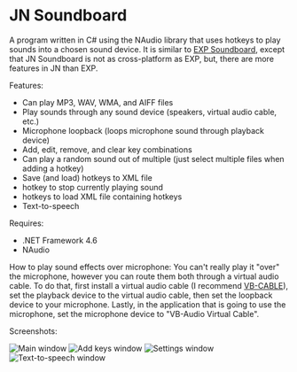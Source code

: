 # JN Soundboard
A program written in C# using the NAudio library that uses hotkeys to play sounds into a chosen sound device. It is similar to [EXP Soundboard](https://sourceforge.net/projects/expsoundboard/), except that JN Soundboard is not as cross-platform as EXP, but, there are more features in JN than EXP.

Features:
* Can play MP3, WAV, WMA, and AIFF files
* Play sounds through any sound device (speakers, virtual audio cable, etc.)
* Microphone loopback (loops microphone sound through playback device)
* Add, edit, remove, and clear key combinations
* Can play a random sound out of multiple (just select multiple files when adding a hotkey)
* Save (and load) hotkeys to XML file
* hotkey to stop currently playing sound
* hotkeys to load XML file containing hotkeys
* Text-to-speech

Requires: 
* .NET Framework 4.6
* NAudio

How to play sound effects over microphone:
You can't really play it "over" the microphone, however you can route them both through a virtual audio cable.
To do that, first install a virtual audio cable (I recommend [VB-CABLE](http://vb-audio.pagesperso-orange.fr/Cable/index.htm)), set the playback device to the virtual audio cable, then set the loopback device to your microphone.
Lastly, in the application that is going to use the microphone, set the microphone device to "VB-Audio Virtual Cable".

Screenshots: 

![Main window](https://i.imgur.com/aqntN58.png)
![Add keys window](https://i.imgur.com/JklV0mA.png)
![Settings window](https://i.imgur.com/sSxR7Uu.png)
![Text-to-speech window](https://i.imgur.com/EoPayHn.png)
